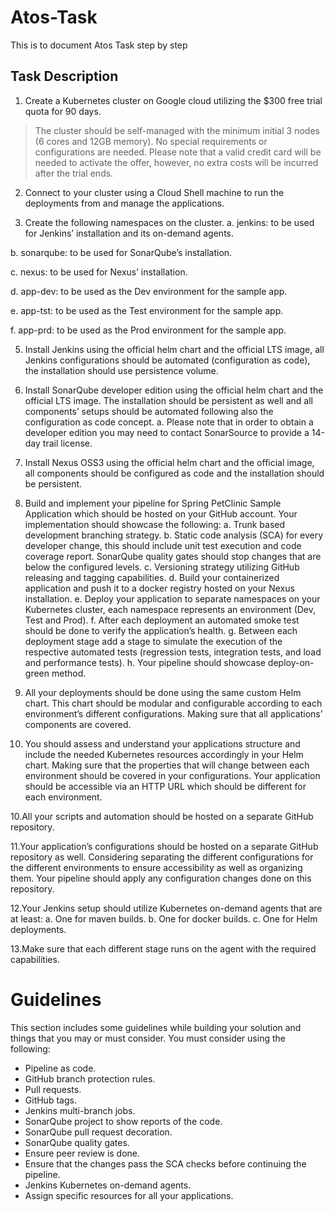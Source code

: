 # Atos-Task
This is to document Atos Task step by step


## Task Description

1. Create a Kubernetes cluster on Google cloud utilizing the $300 free trial quota for 90 days.
    
> The cluster should be self-managed with the minimum initial 3 nodes (6 cores and 12GB memory). No special requirements or configurations are needed.
> Please note that a valid credit card will be needed to activate the offer, however, no extra costs will be incurred after the trial ends.

2. Connect to your cluster using a Cloud Shell machine to run the deployments from and manage the applications. 

4. Create the following namespaces on the cluster.
  a.  jenkins: to be used for Jenkins’ installation and its on-demand agents.

  b. sonarqube: to be used for SonarQube’s installation.
  
  c. nexus: to be used for Nexus’ installation.
  
  d. app-dev: to be used as the Dev environment for the sample app.
  
  e. app-tst: to be used as the Test environment for the sample app.
  
  f. app-prd: to be used as the Prod environment for the sample app.
  

5. Install Jenkins using the official helm chart and the official LTS image, all Jenkins configurations should be automated (configuration as code), the installation should use persistence volume.

6. Install SonarQube developer edition using the official helm chart and the official LTS image. The installation should be persistent as well and all components’ setups should be automated following also the 
   configuration as code concept.
  a. Please note that in order to obtain a developer edition you may need to contact SonarSource to provide a 14-day trail license.

7. Install Nexus OSS3 using the official helm chart and the official image, all components should be configured as code and the installation should be persistent.

8. Build and implement your pipeline for Spring PetClinic Sample Application which should be hosted on your GitHub account. 
Your implementation should showcase the following:
  a. Trunk based development branching strategy. 
  b. Static code analysis (SCA) for every developer change, this should include unit test execution and code coverage report. SonarQube quality gates should stop changes that are below the configured levels. 
  c. Versioning strategy utilizing GitHub releasing and tagging capabilities. 
  d. Build your containerized application and push it to a docker registry hosted on your Nexus installation. 
  e. Deploy your application to separate namespaces on your Kubernetes cluster, each namespace represents an environment (Dev, Test and Prod).
  f. After each deployment an automated smoke test should be done to verify the application’s health.
  g. Between each deployment stage add a stage to simulate the execution of the respective automated tests (regression tests, integration tests, and load and performance tests). 
  h. Your pipeline should showcase deploy-on-green method.

9. All your deployments should be done using the same custom Helm chart. 
  This chart should be modular and configurable according to each environment’s different configurations. Making sure that all applications’ components are covered.

10. You should assess and understand your applications structure and include the needed Kubernetes resources accordingly in your Helm chart. 
  Making sure that the properties that will change between each environment should be covered in your configurations. Your application should be accessible via an HTTP URL which should be different for each environment.

10.All your scripts and automation should be hosted on a separate GitHub repository.

11.Your application’s configurations should be hosted on a separate GitHub repository as well. 
  Considering separating the different configurations for the different environments to ensure accessibility as well as organizing them. 
  Your pipeline should apply any configuration changes done on this repository.

12.Your Jenkins setup should utilize Kubernetes on-demand agents that are at least:
a. One for maven builds.
b. One for docker builds.
c. One for Helm deployments.

13.Make sure that each different stage runs on the agent with the required capabilities.

# Guidelines
This section includes some guidelines while building your solution and things that you may or must consider. 
You must consider using the following:
- Pipeline as code.
- GitHub branch protection rules. 
- Pull requests. 
- GitHub tags.
- Jenkins multi-branch jobs.
- SonarQube project to show reports of the code.
- SonarQube pull request decoration.
- SonarQube quality gates.
- Ensure peer review is done.
- Ensure that the changes pass the SCA checks before continuing the pipeline.
- Jenkins Kubernetes on-demand agents.
- Assign specific resources for all your applications.
